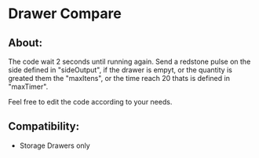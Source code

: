 # Drawer Compare

## About:
The code wait 2 seconds until running again.
Send a redstone pulse on the side defined in "sideOutput", if the drawer is empyt, or 
the quantity is greated them the "maxItens", or
the time reach 20 thats is defined in "maxTimer".

Feel free to edit the code according to your needs. 

## Compatibility:
- Storage Drawers only


